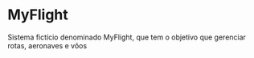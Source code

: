 # MyFlight
Sistema fictício denominado MyFlight, que tem o objetivo que gerenciar rotas, aeronaves e vôos
